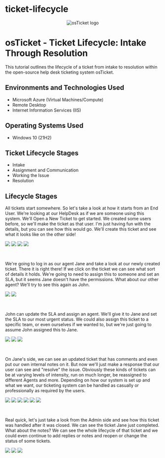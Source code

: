 # ticket-lifecycle
<p align="center">
<img src="https://i.imgur.com/Clzj7Xs.png" alt="osTicket logo"/>
</p>

<h1>osTicket - Ticket Lifecycle: Intake Through Resolution</h1>
This tutorial outlines the lifecycle of a ticket from intake to resolution within the open-source help desk ticketing system osTicket.<br />

<h2>Environments and Technologies Used</h2>

- Microsoft Azure (Virtual Machines/Compute)
- Remote Desktop
- Internet Information Services (IIS)

<h2>Operating Systems Used </h2>

- Windows 10</b> (21H2)

<h2>Ticket Lifecycle Stages</h2>

- Intake
- Assignment and Communication
- Working the Issue
- Resolution

<h2>Lifecycle Stages</h2>

<p>
All tickets start somewhere. So let's take a look at how it starts from an End User. We're looking at our HelpDesk as if we are someone using this system. We'll Open a New Ticket to get started. We created some users before, so we'll make the ticket as that user. I'm just having fun with the details, but you can see how this would go. We'll create this ticket and see what it looks like on the other side!
</p>
<p>
<img src=https://i.imgur.com/pxMJGUX.png/>
  <img src=https://i.imgur.com/eIMINFu.png/>
  <img src=https://i.imgur.com/pEMmR2c.png/>
  <img src=https://i.imgur.com/PFsv3fB.png/>
</p>
<br />

<p>
We're going to log in as our agent Jane and take a look at our newly created ticket. There it is right there! If we click on the ticket we can see what sort of details it holds. We're going to need to assign this to someone and set an SLA, but it seems Jane doesn't have the permissions. What about our other agent? We'll try to see this again as John.
<p>
<img src=https://i.imgur.com/pY63tpi.png/>
  <img src=https://i.imgur.com/tQBQlY2.png/>
</p>
<br />

<p>
John can update the SLA and assign an agent. We'll give it to Jane and set the SLA to our most urgent status. We could also assign this ticket to a specific team, or even ourselves if we wanted to, but we're just going to assume John assigned this to Jane. 
</p>
</p>
<p>
  <img src=https://i.imgur.com/epHyZwq.png/>
<img src=https://i.imgur.com/sh7Z2Or.png/>
  <img src=https://i.imgur.com/anjR8lD.png/>
</p>
<br />

<p>
On Jane's side, we can see an updated ticket that has comments and even put our own internal notes on it. But now we'll just make a response that our user can see and "resolve" the issue. Obviously these kinds of tickets can be at varying levels of intensity, run on much longer, be reassigned to different Agents and more. Depending on how our system is set up and what we want, our ticketing system can be handled as casually or professionally as required by the users. 
</p>
<p>
<img src=https://i.imgur.com/NewUESG.png/>
  <img src=https://i.imgur.com/KItlqKe.png/>
  <img src=https://i.imgur.com/Xhgz5vp.png/>
  <img src=https://i.imgur.com/EB8R3DX.png/>
  <img src=https://i.imgur.com/7uzuflU.png/>
  <img src=https://i.imgur.com/uJV3730.png/>
  
</p>
<br />

<p>
Real quick, let's just take a look from the Admin side and see how this ticket was handled after it was closed. We can see the ticket Jane just completed. What about the notes? We can see the whole lifecycle of that ticket and we could even continue to add replies or notes and reopen or change the status of some tickets. 
</p>
<p>
<img src=https://i.imgur.com/4SW0yKS.png/>
  <img src=https://i.imgur.com/svyxbj6.png/>
  <img src=https://i.imgur.com/A7tGupQ.png/>
</p>
<br />
